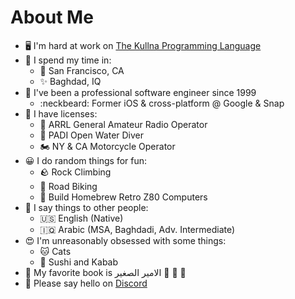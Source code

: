 About Me
=============================
*   🖥️ I'm hard at work on [The Kullna Programming Language](http://www.kullna.org)
*   🛌 I spend my time in:
    *   :foggy: San Francisco, CA
    *   ✨ Baghdad, IQ
*   :office: I've been a professional software engineer since 1999
    *   :neckbeard: Former iOS & cross-platform @ Google & Snap
*   📑 I have licenses:
    *   :satellite: ARRL General Amateur Radio Operator
    *   🌊 PADI Open Water Diver
    *   🏍️ NY & CA Motorcycle Operator
*  :grinning: I do random things for fun:
    *   🪨 Rock Climbing
    *   :bicyclist: Road Biking
    *   🔌 Build Homebrew Retro Z80 Computers
*  📢 I say things to other people:
    *   :us: English (Native)
    *   :iraq: Arabic (MSA, Baghdadi, Adv. Intermediate)
*   :heart_eyes: I'm unreasonably obsessed with some things:
    *   🐱 Cats
    *   🍣 Sushi and Kabab
*   📖 My favorite book is الامير الصغير 🌹 🦊 🌾 
*   :wave: Please say hello on [Discord](https://discord.com/users/stevenewright)
